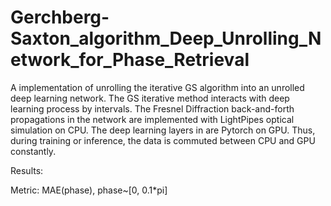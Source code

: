 # Gerchberg-Saxton_algorithm_Deep_Unrolling_Network_for_Phase_Retrieval
A implementation of unrolling the iterative GS algorithm into an unrolled deep learning network. The GS iterative method interacts with deep learning process by intervals. The Fresnel Diffraction back-and-forth propagations in the network are implemented with LightPipes optical simulation on CPU. The deep learning layers in are Pytorch on GPU. Thus, during training or inference, the data is commuted between CPU and GPU constantly.

Results:

Metric: MAE(phase), phase~[0, 0.1*pi]
